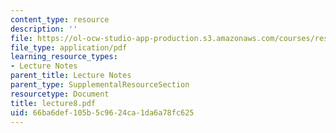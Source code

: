 ```yaml
---
content_type: resource
description: ''
file: https://ol-ocw-studio-app-production.s3.amazonaws.com/courses/res-14-001-abdul-latif-jameel-poverty-action-lab-executive-training-evaluating-social-programs-2009-spring-2009/66ba6def105b5c9624ca1da6a78fc625_lecture8.pdf
file_type: application/pdf
learning_resource_types:
- Lecture Notes
parent_title: Lecture Notes
parent_type: SupplementalResourceSection
resourcetype: Document
title: lecture8.pdf
uid: 66ba6def-105b-5c96-24ca-1da6a78fc625
---
```

